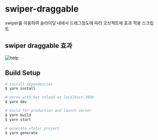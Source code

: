# swiper-draggable

swiper를 이용하여 슬라이딩 내에서 드래그정도에 따라 오브젝트에 효과 적용 스크립트

## swiper draggable 효과
![help](https://github.com/suyoungpk/swiper-draggable/assets/22670967/96a343ab-4cb2-4d92-8fd3-4942c081f094)

## Build Setup

```bash
# install dependencies
$ yarn install

# serve with hot reload at localhost:3000
$ yarn dev

# build for production and launch server
$ yarn build
$ yarn start

# generate static project
$ yarn generate
```
